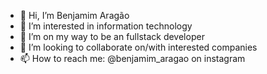 

- 👋 Hi, I’m Benjamim Aragão
- 👀 I’m interested in information technology
- 🌱 I’m on my way to be an fullstack developer
- 💞️ I’m looking to collaborate on/with interested companies
- 📫 How to reach me: @benjamim_aragao on instagram

<!---
Benjamim-Aragao/Benjamim-Aragao is a ✨ special ✨ repository because its `README.md` (this file) appears on your GitHub profile.
You can click the Preview link to take a look at your changes.
--->

